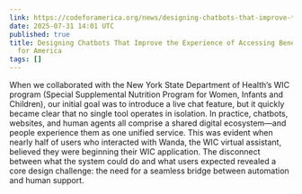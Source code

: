 ```yaml
---
link: https://codeforamerica.org/news/designing-chatbots-that-improve-the-experience-of-accessing-benefits/
date: 2025-07-31 14:01 UTC
published: true
title: Designing Chatbots That Improve the Experience of Accessing Benefits — Code
  for America
tags: []
---
```


When we collaborated with the New York State Department of Health’s WIC program (Special Supplemental Nutrition Program for Women, Infants and Children), our initial goal was to introduce a live chat feature, but it quickly became clear that no single tool operates in isolation. In practice, chatbots, websites, and human agents all comprise a shared digital ecosystem—and people experience them as one unified service. This was evident when nearly half of users who interacted with Wanda, the WIC virtual assistant, believed they were beginning their WIC application. The disconnect between what the system could do and what users expected revealed a core design challenge: the need for a seamless bridge between automation and human support.
